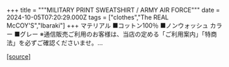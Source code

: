 +++
title = """MILITARY PRINT SWEATSHIRT / ARMY AIR FORCE"""
date = 2024-10-05T07:20:29.000Z
tags = ["clothes","The REAL McCOY'S","Ibaraki"]
+++
マテリアル ■コットン100％ ■ノンウォッシュ カラー ■グレー ※通信販売ご利用のお客様は、当店の定める「ご利用案内」「特商法」を必ずご確認くださいませ。...

[[source]](https://the-realmccoys.ocnk.net/product/923)
